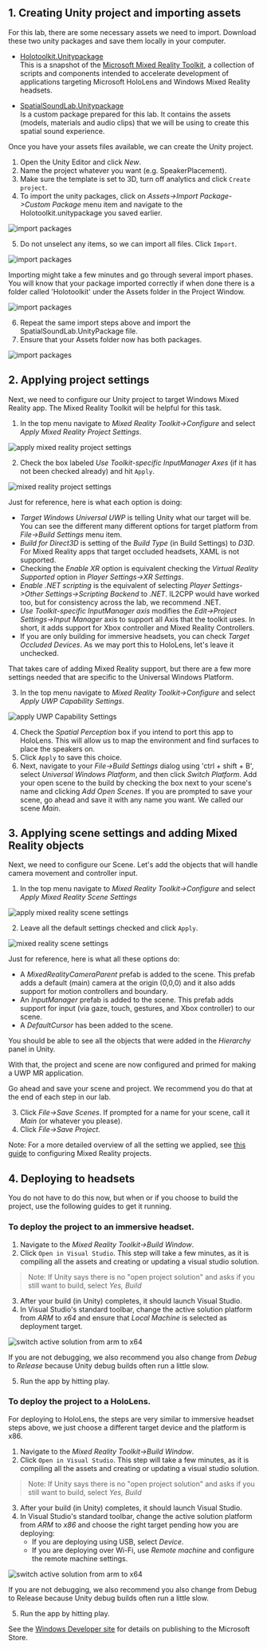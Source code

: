 <!-- ## Exporting a Windows Mixed Reality UWP App from Unity --> 

## 1. Creating Unity project and importing assets

For this lab, there are some necessary assets we need to import. Download these two unity packages and save them locally in your computer.  

* [Holotoolkit.Unitypackage](https://github.com/Microsoft/InsiderDevTour18-Labs/blob/master/MR/Holotoolkit.unitypackage)  
This is a snapshot of the [Microsoft Mixed Reality Toolkit](https://github.com/Microsoft/MixedRealityToolkit-Unity/), a collection of scripts and components intended to accelerate development of applications targeting Microsoft HoloLens and Windows Mixed Reality headsets.  
    
* [SpatialSoundLab.Unitypackage](https://github.com/Microsoft/InsiderDevTour18-Labs/blob/master/MR/SpatialSoundLab.unitypackage)   
Is a custom package prepared for this lab. It contains the assets (models, materials and audio clips) that we will be using to create this spatial sound experience.

Once you have your assets files available, we can create the Unity project.  

1. Open the Unity Editor and click *New*. 
2. Name the project whatever you want (e.g. SpeakerPlacement).     
3. Make sure the template is set to 3D, turn off analytics and click `Create project`.    
4. To import the unity packages, click on *Assets->Import Package->Custom Package* menu item and navigate to the Holotoolkit.unitypackage you saved earlier.  

![import packages](../media/ImportCustomPackage.png)

5. Do not unselect any items, so we can import all files. Click `Import`.   

![import packages](../media/ImportPackage_HoloToolkit.png)

Importing might take a few minutes and go through several import phases.  
You will know that your package imported correctly if when done there is a folder called 'Holotoolkit' under the Assets folder in the Project Window. 
 
![import packages](../media/Assets_Holotoolkit_Imported.png)

6. Repeat the same import steps above and import the SpatialSoundLab.UnityPackage file.
7. Ensure that your Assets folder now has both packages. 

![import packages](../media/Assets_All_Imported.png)


## 2. Applying project settings 

Next, we need to configure our Unity project to target Windows Mixed Reality app. The Mixed Reality Toolkit will be helpful for this task. 

1. In the top menu navigate to *Mixed Reality Toolkit->Configure* and select *Apply Mixed Reality Project Settings*. 

![apply mixed reality project settings](../media/ApplyProjectSettingsMenuItem.png)

2. Check the box labeled *Use Toolkit-specific InputManager Axes* (if it has not been checked already) and hit `Apply`.

![mixed reality project settings](../media/ApplyProjectSettingsDialog.png)

Just for reference, here is what each option is doing:

- *Target Windows Universal UWP* is telling Unity what our target will be. You can see the different many different options for target platform from *File->Build Settings* menu item.  
- *Build for Direct3D* is setting of the *Build Type* (in Build Settings) to *D3D*. For Mixed Reality apps that target occluded headsets, XAML is not supported. 
- Checking the *Enable XR* option is equivalent checking the *Virtual Reality Supported* option in *Player Settings->XR Settings*. 
- *Enable .NET scripting* is the equivalent of selecting *Player Settings->Other Settings->Scripting Backend* to *.NET*. 
IL2CPP would have worked too, but for consistency across the lab, we recommend .NET.  
- *Use Toolkit-specific InputManager axis* modifies the *Edit->Project Settings->Input Manager* axis to support all Axis that the toolkit uses.  In short, it adds support for Xbox controller and Mixed Reality Controllers. 
- If you are only building for immersive headsets, you can check *Target Occluded Devices*. As we may port this to HoloLens, let's leave it unchecked. 

That takes care of adding Mixed Reality support, but there are a few more settings needed that are specific to the Universal Windows Platform. 

3. In the top menu navigate to *Mixed Reality Toolkit->Configure* and select *Apply UWP Capability Settings*.

![apply UWP Capability Settings](../media/ApplyUWPCapabilitySettingsMenuItem.png)

4. Check the *Spatial Perception* box if you intend to port this app to HoloLens. This will allow us to map the environment and find surfaces to place the speakers on.  
5. Click `Apply` to save this choice. 
6. Next, navigate to your *File->Build Settings* dialog using 'ctrl + shift + B', select *Universal Windows Platform*, and then click *Switch Platform*. Add your open scene to the build by checking the box next to your scene's name and clicking *Add Open Scenes*. If you are prompted to save your scene, go ahead and save it with any name you want. We called our scene *Main*. 

## 3. Applying scene settings and adding Mixed Reality objects 
Next, we need to configure our Scene. Let's add the objects that will handle camera movement and controller input. 

1. In the top menu navigate to *Mixed Reality Toolkit->Configure* and select *Apply Mixed Reality Scene Settings*

![apply mixed reality scene settings](../media/ApplyMixedRealitySettingsMenuItem.png)

2. Leave all the default settings checked and click `Apply`. 

![mixed reality scene settings](../media/ApplyMixedRealitySettingsDialog.png)

Just for reference, here is what all these options do: 
- A *MixedRealityCameraParent* prefab is added to the scene. This prefab adds a default (main) camera at the origin (0,0,0) and it also adds support for motion controllers and boundary. 
- An *InputManager* prefab is added to the scene. This prefab adds support for input (via gaze, touch, gestures, and Xbox controller) to our scene. 
- A *DefaultCursor* has been added to the scene.   

You should be able to see all the objects that were added in the *Hierarchy* panel in Unity. 

With that, the project and scene are now configured and primed for making a UWP MR application. 

Go ahead and save your scene and project. We recommend you do that at the end of each step in our lab.  

3. Click *File->Save Scenes*. If prompted for a name for your scene, call it *Main* (or whatever you please).
4. Click *File->Save Project*.  

Note: For a more detailed overview of all the setting we applied, see [this guide](https://docs.microsoft.com/windows/mixed-reality/unity-development-overview#configuring-a-new-unity-project-for-windows-mixed-reality) to configuring Mixed Reality projects. 


## 4. Deploying to headsets
You do not have to do this now, but when or if you choose to build the project, use the following guides to get it running.

### To deploy the project to an immersive headset.
1. Navigate to the *Mixed Reality Toolkit->Build Window*.   
2. Click `Open in Visual Studio`. This step will take a few minutes, as it is compiling all the assets and creating or updating a visual studio solution. 

> Note: If Unity says there is no "open project solution" and asks if you still want to build, select *Yes, Build*  

3. After your build (in Unity) completes, it should launch Visual Studio.  
4. In Visual Studio's standard toolbar, change the active solution platform from *ARM* to *x64* and ensure that *Local Machine* is selected as deployment target.

![switch active solution from arm to x64](../media/DeploymentX64Immersive.png)

If you are not debugging, we also recommend you also change from *Debug* to *Release* because Unity debug builds often run a little slow.  

5. Run the app by hitting play.


### To deploy the project to a HoloLens.
For deploying to HoloLens, the steps are very similar to immersive headset steps above, we just choose a different target device and the platform is x86. 

1. Navigate to the *Mixed Reality Toolkit->Build Window*. 
2. Click `Open in Visual Studio`. This step will take a few minutes, as it is compiling all the assets and creating or updating a visual studio solution. 

> Note: If Unity says there is no "open project solution" and asks if you still want to build, select *Yes, Build*  

3. After your build (in Unity) completes, it should launch Visual Studio.  
4. In Visual Studio's standard toolbar, change the active solution platform from *ARM* to *x86* and choose the right target pending how you are deploying:    
   - If you are deploying using USB, select *Device*. 
   - If you are deploying over Wi-Fi, use *Remote machine* and configure the remote machine settings.  

![switch active solution from arm to x64](../media/DeploymentX86Hololens.png)

If you are not debugging, we also recommend you also change from Debug to Release because Unity debug builds often run a little slow.

5. Run the app by hitting play.

See the [Windows Developer site](https://docs.microsoft.com/windows/uwp/publish/) for details on publishing to the Microsoft Store.
